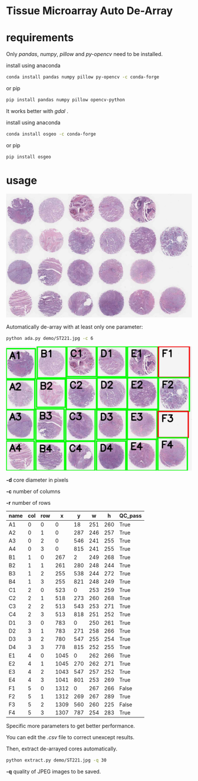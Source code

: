# Tissue Microarray Auto De-Array

# requirements

Only *pandas*, *numpy*, *pillow* and *py-opencv* need to be installed.

install using anaconda
~~~bash
conda install pandas numpy pillow py-opencv -c conda-forge
~~~
or pip
~~~bash
pip install pandas numpy pillow opencv-python
~~~

It works better with *gdal* .

install using anaconda
~~~bash
conda install osgeo -c conda-forge
~~~
or pip
~~~bash
pip install osgeo
~~~

# usage

![image](demo/ST221.jpg)

Automatically de-array with at least only one parameter:

~~~bash
python ada.py demo/ST221.jpg -c 6
~~~

![image](demo/ST221.de-array.jpg)

**-d** core diameter in pixels

**-c** number of columns

**-r** number of rows

| name | col | row | x    | y   | w   | h   | QC_pass |
|------|-----|-----|------|-----|-----|-----|---------|
|   A1 |   0 |   0 |    0 |  18 | 251 | 260 |    True |
|   A2 |   0 |   1 |    0 | 287 | 246 | 257 |    True |
|   A3 |   0 |   2 |    0 | 546 | 241 | 255 |    True |
|   A4 |   0 |   3 |    0 | 815 | 241 | 255 |    True |
|   B1 |   1 |   0 |  267 |   2 | 249 | 268 |    True |
|   B2 |   1 |   1 |  261 | 280 | 248 | 244 |    True |
|   B3 |   1 |   2 |  255 | 538 | 244 | 272 |    True |
|   B4 |   1 |   3 |  255 | 821 | 248 | 249 |    True |
|   C1 |   2 |   0 |  523 |   0 | 253 | 259 |    True |
|   C2 |   2 |   1 |  518 | 273 | 260 | 268 |    True |
|   C3 |   2 |   2 |  513 | 543 | 253 | 271 |    True |
|   C4 |   2 |   3 |  513 | 818 | 251 | 252 |    True |
|   D1 |   3 |   0 |  783 |   0 | 250 | 261 |    True |
|   D2 |   3 |   1 |  783 | 271 | 258 | 266 |    True |
|   D3 |   3 |   2 |  780 | 547 | 255 | 254 |    True |
|   D4 |   3 |   3 |  778 | 815 | 252 | 255 |    True |
|   E1 |   4 |   0 | 1045 |   0 | 262 | 266 |    True |
|   E2 |   4 |   1 | 1045 | 270 | 262 | 271 |    True |
|   E3 |   4 |   2 | 1043 | 547 | 257 | 252 |    True |
|   E4 |   4 |   3 | 1041 | 801 | 253 | 269 |    True |
|   F1 |   5 |   0 | 1312 |   0 | 267 | 266 |   False |
|   F2 |   5 |   1 | 1312 | 269 | 267 | 289 |    True |
|   F3 |   5 |   2 | 1309 | 560 | 260 | 225 |   False |
|   F4 |   5 |   3 | 1307 | 787 | 254 | 283 |    True |

Specific more parameters to get better performance.

You can edit the *.csv* file to correct unexcept results.

Then, extract de-arrayed cores automatically.

~~~bash
python extract.py demo/ST221.jpg -q 30
~~~

**-q** quality of JPEG images to be saved.
